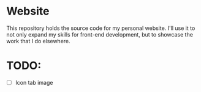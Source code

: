 # Website
This repository holds the source code for my personal website. I'll use it to not only expand my skills for front-end development, but to showcase the work that I do elsewhere.

# TODO:
- [ ] Icon tab image
